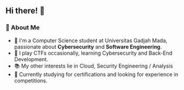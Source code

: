 
<!--
**bayuugm/bayuugm** is a ✨ _special_ ✨ repository because its `README.md` (this file) appears on your GitHub profile.

Here are some ideas to get you started:

- 🔭 I’m currently working on ...
- 🌱 I’m currently learning ...
- 👯 I’m looking to collaborate on ...
- 🤔 I’m looking for help with ...
- 💬 Ask me about ...
- 📫 How to reach me: ...
- 😄 Pronouns: ...
- ⚡ Fun fact: ...
-->

## Hi there! 👋

### 🚀 About Me
- 🌱 I'm a Computer Science student at Universitas Gadjah Mada, passionate about **Cybersecurity** and **Software Engineering**. 
- 🔐 I play CTFs occasionally, learning Cybersecurity and Back-End Development.
- 📚 My other interests lie in Cloud, Security Engineering / Analysis
- 🔭 Currently studying for certifications and looking for experience in competitions. 

